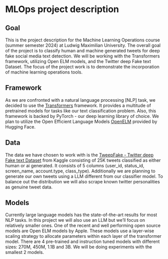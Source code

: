 # MLOps project description

## Goal
This is the project description for the Machine Learning Operations course (summer semester 2024) at Ludwig Maximilian University. The overall goal of the project is to classify human and machine generated tweets for deep fake social media text detection. We will be working with the Transformers framework, utilizing Open ELM models, and the Twitter deep Fake text Dataset. The focus of the project work is to demonstrate the incorporation of machine learning operations tools.

## Framework
As we are confronted with a natural language processing [NLP] task, we decided to use the [Transformers](https://github.com/huggingface/transformers) framework. It provides a multitude of pretrained models for tasks like our text classification problem. Also, this framework is backed by PyTorch - our deep learning library of choice.
We plan to utilize the Open Efficient Language Models [OpenELM](https://huggingface.co/apple/OpenELM) provided by Hugging Face.

## Data
The data we have chosen to work with is the [TweepFake - Twitter deep Fake text Dataset](https://www.kaggle.com/datasets/mtesconi/twitter-deep-fake-text/data) from Kaggle consisting of 25K tweets classified as either human or ai generated. It consists of 5 columns (user_id, status_id, screen_name, account.type, class_type). Additionally we are planning to generate our own tweets using a LLM different from our classifier model. To balance out the distribution we will also scrape known twitter personalities as genuine tweet data.

## Models
Currently large language models has the state-of-the-art results for most NLP tasks. In this project we will also use an LLM but we’ll focus on relatively smaller ones. One of the recent and well performing open source models are Open ELM models by Apple. These models use a layer-wise scaling strategy to allocate parameters within each layer of the transformer model. There are 4 pre-trained and instruction tuned models with different sizes: 270M, 450M, 1.1B and 3B. We will be doing experiments with the smallest 2 models.
